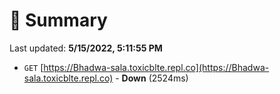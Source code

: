 # 📖 Summary
Last updated: **5/15/2022, 5:11:55 PM**

- `GET` [https://Bhadwa-sala.toxicblte.repl.co](https://Bhadwa-sala.toxicblte.repl.co) - **Down** (2524ms)
